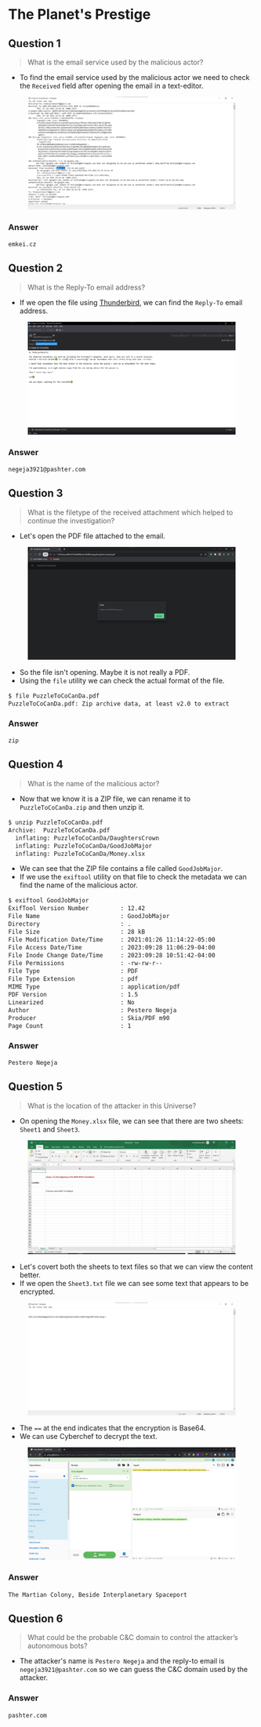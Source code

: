 # The Planet's Prestige

## Question 1

> What is the email service used by the malicious actor?

* To find the email service used by the malicious actor we need to check the `Received` field after opening the email in a text-editor.

<figure><img src="../.gitbook/assets/1 (77).png" alt=""><figcaption></figcaption></figure>

### Answer

```
emkei.cz
```

##

## Question 2

> What is the Reply-To email address?

* If we open the file using [Thunderbird](https://www.thunderbird.net/en-US/), we can find the `Reply-To` email address.

<figure><img src="../.gitbook/assets/2 (75).png" alt=""><figcaption></figcaption></figure>

### Answer

```
negeja3921@pashter.com
```

##

## Question 3

> What is the filetype of the received attachment which helped to continue the investigation?

* Let's open the PDF file attached to the email.

<figure><img src="../.gitbook/assets/3 (66).png" alt=""><figcaption></figcaption></figure>

* So the file isn't opening. Maybe it is not really a PDF.
* Using the `file` utility we can check the actual format of the file.

```
$ file PuzzleToCoCanDa.pdf 
PuzzleToCoCanDa.pdf: Zip archive data, at least v2.0 to extract
```

### Answer

```
zip
```

##

## Question 4

> What is the name of the malicious actor?

* Now that we know it is a ZIP file, we can rename it to `PuzzleToCoCanDa.zip` and then unzip it.

```
$ unzip PuzzleToCoCanDa.pdf
Archive:  PuzzleToCoCanDa.pdf
  inflating: PuzzleToCoCanDa/DaughtersCrown  
  inflating: PuzzleToCoCanDa/GoodJobMajor  
  inflating: PuzzleToCoCanDa/Money.xlsx  
```

* We can see that the ZIP file contains a file called `GoodJobMajor`.
* If we use the `exiftool` utility on that file to check the metadata we can find the name of the malicious actor.

```
$ exiftool GoodJobMajor 
ExifTool Version Number         : 12.42
File Name                       : GoodJobMajor
Directory                       : .
File Size                       : 28 kB
File Modification Date/Time     : 2021:01:26 11:14:22-05:00
File Access Date/Time           : 2023:09:28 11:06:29-04:00
File Inode Change Date/Time     : 2023:09:28 10:51:42-04:00
File Permissions                : -rw-rw-r--
File Type                       : PDF
File Type Extension             : pdf
MIME Type                       : application/pdf
PDF Version                     : 1.5
Linearized                      : No
Author                          : Pestero Negeja
Producer                        : Skia/PDF m90
Page Count                      : 1
```

### Answer

```
Pestero Negeja
```

##

## Question 5

> What is the location of the attacker in this Universe?

* On opening the `Money.xlsx` file, we can see that there are two sheets: `Sheet1` and `Sheet3`.&#x20;

<figure><img src="../.gitbook/assets/4 (53).png" alt=""><figcaption></figcaption></figure>

* Let's covert both the sheets to text files so that we can view the content better.
* If we open the `Sheet3.txt` file we can see some text that appears to be encrypted.

<figure><img src="../.gitbook/assets/5 (51).png" alt=""><figcaption></figcaption></figure>

* The `==` at the end indicates that the encryption is Base64.
* We can use Cyberchef to decrypt the text.

<figure><img src="../.gitbook/assets/6 (46).png" alt=""><figcaption></figcaption></figure>

### Answer

```
The Martian Colony, Beside Interplanetary Spaceport
```

##

## Question 6

> What could be the probable C\&C domain to control the attacker’s autonomous bots?

* The attacker's name is `Pestero Negeja` and the reply-to email is `negeja3921@pashter.com` so we can guess the C\&C domain used by the attacker.

### Answer

```
pashter.com
```
